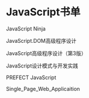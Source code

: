 # JavaScript书单 #

JavaScript Ninja

JavaScript.DOM高级程序设计

JavaScript高级程序设计（第3版）

JavaScript设计模式与开发实践

PREFECT JavaScript

Single_Page_Web_Applicaition
